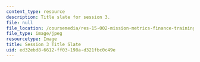 ```yaml
---
content_type: resource
description: Title slate for session 3.
file: null
file_location: /coursemedia/res-15-002-mission-metrics-finance-training-for-federal-credit-program-professionals-summer-2016/ed32ebd86612ff03198ad321fbc0c49e_RES15-002_Session_3.jpg
file_type: image/jpeg
resourcetype: Image
title: Session 3 Title Slate
uid: ed32ebd8-6612-ff03-198a-d321fbc0c49e
---
```

